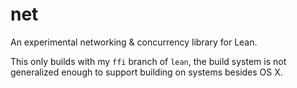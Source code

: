 # net

An experimental networking & concurrency library for Lean.

This only builds with my `ffi` branch of `lean`, the build system is not generalized enough to support building
on systems besides OS X.
